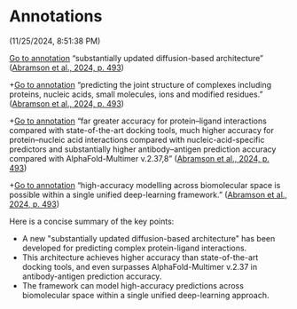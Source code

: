 # Annotations  
(11/25/2024, 8:51:38 PM)

[Go to annotation](zotero://open-pdf/library/items/CVAB8MY5?page=493&annotation=9LXSBF92) “substantially updated diffusion-based architecture” ([Abramson et al., 2024, p. 493](zotero://select/library/items/9E8XSZUF))

+[Go to annotation](zotero://open-pdf/library/items/CVAB8MY5?page=493&annotation=EECH3JT8) “predicting the joint structure of complexes including proteins, nucleic acids, small molecules, ions and modified residues.” ([Abramson et al., 2024, p. 493](zotero://select/library/items/9E8XSZUF))

+[Go to annotation](zotero://open-pdf/library/items/CVAB8MY5?page=493&annotation=SFTMCW6J) “far greater accuracy for protein–ligand interactions compared with state-of-the-art docking tools, much higher accuracy for protein–nucleic acid interactions compared with nucleic-acid-specific predictors and substantially higher antibody–antigen prediction accuracy compared with AlphaFold-Multimer v.2.37,8” ([Abramson et al., 2024, p. 493](zotero://select/library/items/9E8XSZUF))

+[Go to annotation](zotero://open-pdf/library/items/CVAB8MY5?page=493&annotation=3LGYEE3T) “high-accuracy modelling across biomolecular space is possible within a single unified deep-learning framework.” ([Abramson et al., 2024, p. 493](zotero://select/library/items/9E8XSZUF))

Here is a concise summary of the key points:

* A new "substantially updated diffusion-based architecture" has been developed for predicting complex protein-ligand interactions.
* This architecture achieves higher accuracy than state-of-the-art docking tools, and even surpasses AlphaFold-Multimer v.2.37 in antibody-antigen prediction accuracy.
* The framework can model high-accuracy predictions across biomolecular space within a single unified deep-learning approach.

